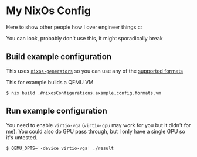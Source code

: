 # My NixOs Config

Here to show other people how I over engineer things c:

You can look, probably don't use this, it might sporadically break

## Build example configuration

This uses [`nixos-generators`](https://github.com/nix-community/nixos-generators)
so you can use any of the
[supported formats](https://github.com/nix-community/nixos-generators#supported-formats)

This for example builds a QEMU VM

```console
$ nix build .#nixosConfigurations.example.config.formats.vm
```

## Run example configuration

You need to enable `virtio-vga` (`virtio-gpu` may work for you but it didn't
for me). You could also do GPU pass through, but I only have a single GPU so
it's untested.


```console
$ QEMU_OPTS='-device virtio-vga' ./result
```
